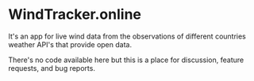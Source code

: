 # WindTracker.online
It's an app for live wind data from the observations of different countries weather API's that provide open data.

There's no code available here but this is a place for discussion, feature requests, and bug reports.